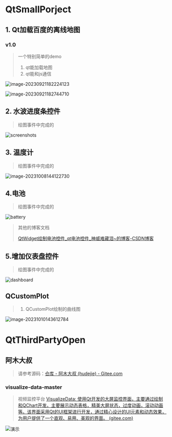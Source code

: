 # QtSmallPorject





## 1. Qt加载百度的离线地图



### v1.0

> 一个特别简单的demo
>
> 1. qt能加载地图
> 2. qt能和js通信

![image-20230921182224123](./ReadMe.assets/image-20230921182224123.png)





![image-20230921182744710](./ReadMe.assets/image-20230921182744710.png)







## 2. 水波进度条控件

> 绘图事件中完成的



![screenshots](./ReadMe.assets/screenshots.gif)













## 3. 温度计

> 绘图事件中完成的

![image-20231008144122730](./ReadMe.assets/image-20231008144122730.png)







## 4.电池

> 绘图事件中完成的



![battery](./ReadMe.assets/battery.gif)





> 其他的博客文档
>
> [QtWidget绘制电池控件_qt电池控件_神威难藏泪~的博客-CSDN博客](https://blog.csdn.net/Thinking777/article/details/128766542)















## 5.增加仪表盘控件

> 绘图事件中完成的

![dashboard](./ReadMe.assets/dashboard.gif)















## QCustomPlot

> 1. QCustomPlot绘制的曲线图

![image-20231010143612784](./ReadMe.assets/image-20231010143612784.png)















# QtThirdPartyOpen













## 阿木大叔

> 请参考源码：[仓库 - 阿木大叔 (hudejie) - Gitee.com](https://gitee.com/hudejie/projects)





### visualize-data-master

> 视频监控平台  [VisualizeData: 使用Qt开发的大屏监控界面，主要通过绘制和QChart开发。主要展示动态表格，精美大屏状态，过度动画，滚动动画等。该界面采用Qt的UI框架进行开发，通过精心设计的UI元素和动态效果，为用户提供了一个直观、易用、美观的界面。 (gitee.com)](https://gitee.com/hudejie/visualize-data)



![演示](./ReadMe.assets/演示.gif)























































